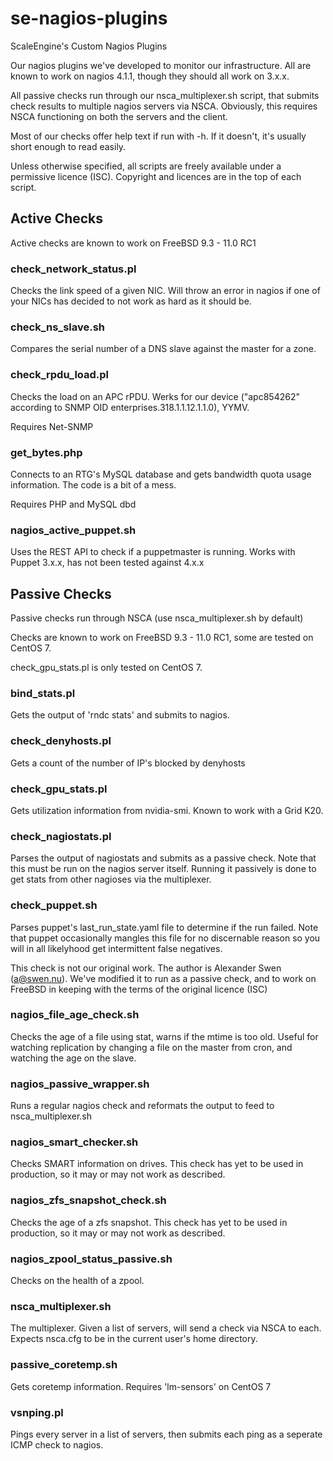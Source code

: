 # se-nagios-plugins
ScaleEngine's Custom Nagios Plugins

Our nagios plugins we've developed to monitor our infrastructure.  All are known to work on nagios 4.1.1, though they should all work on 3.x.x.

All passive checks run through our nsca_multiplexer.sh script, that submits check results to multiple nagios servers via NSCA.  Obviously, this requires NSCA functioning on both the servers and the client.

Most of our checks offer help text if run with -h.  If it doesn't, it's usually short enough to read easily.

Unless otherwise specified, all scripts are freely available under a permissive licence (ISC).  Copyright and licences are in the top of each script.

## Active Checks

Active checks are known to work on FreeBSD 9.3 - 11.0 RC1

### check_network_status.pl 

Checks the link speed of a given NIC.  Will throw an error in nagios if one of your NICs has decided to not work as hard as it should be.

### check_ns_slave.sh 

Compares the serial number of a DNS slave against the master for a zone.

### check_rpdu_load.pl 

Checks the load on an APC rPDU.  Werks for our device ("apc854262" according to SNMP OID enterprises.318.1.1.12.1.1.0), YYMV.  

Requires Net-SNMP

### get_bytes.php 

Connects to an RTG's MySQL database and gets bandwidth quota usage information.  The code is a bit of a mess.

Requires PHP and  MySQL dbd

### nagios_active_puppet.sh 

Uses the REST API to check if a puppetmaster is running.  Works with Puppet 3.x.x, has not been tested against 4.x.x

## Passive Checks 

Passive checks run through NSCA (use nsca_multiplexer.sh by default)

Checks are known to work on FreeBSD 9.3 - 11.0 RC1, some are tested on CentOS 7.

check_gpu_stats.pl is only tested on CentOS 7.

### bind_stats.pl 

Gets the output of 'rndc stats' and submits to nagios.

### check_denyhosts.pl 

Gets a count of the number of IP's blocked by denyhosts

### check_gpu_stats.pl 

Gets utilization information from nvidia-smi.  Known to work with a Grid K20.

### check_nagiostats.pl 

Parses the output of nagiostats and submits as a passive check.  Note that this must be run on the nagios server itself.  Running it passively is done to get stats from other nagioses via the multiplexer.

### check_puppet.sh 

Parses puppet's last_run_state.yaml file to determine if the run failed.  Note that puppet occasionally mangles this file for no discernable reason so you will in all likelyhood get intermittent false negatives.

This check is not our original work.  The author is Alexander Swen (a@swen.nu).  We've modified it to run as a passive check, and to work on FreeBSD in keeping with the terms of the original licence (ISC)

### nagios_file_age_check.sh 

Checks the age of a file using stat, warns if the mtime is too old.  Useful for watching replication by changing a file on the master from cron, and watching the age on the slave.

### nagios_passive_wrapper.sh 

Runs a regular nagios check and reformats the output to feed to nsca_multiplexer.sh

### nagios_smart_checker.sh 

Checks SMART information on drives.  This check has yet to be used in production, so it may or may not work as described.

### nagios_zfs_snapshot_check.sh 

Checks the age of a zfs snapshot.  This check has yet to be used in production, so it may or may not work as described.

### nagios_zpool_status_passive.sh 

Checks on the health of a zpool.

### nsca_multiplexer.sh 

The multiplexer.  Given a list of servers, will send a check via NSCA to each.  Expects nsca.cfg to be in the current user's home directory.

### passive_coretemp.sh 

Gets coretemp information.  Requires 'lm-sensors' on CentOS 7

### vsnping.pl 

Pings every server in a list of servers, then submits each ping as a seperate ICMP check to nagios.
